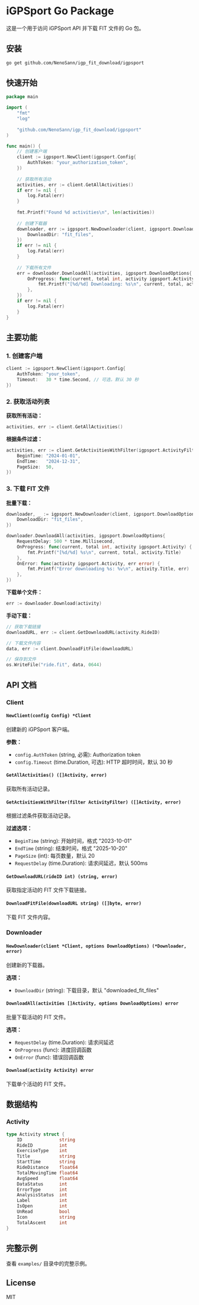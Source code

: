 # iGPSport Go Package

这是一个用于访问 iGPSport API 并下载 FIT 文件的 Go 包。

## 安装

```bash
go get github.com/NenoSann/igp_fit_download/igpsport
```

## 快速开始

```go
package main

import (
    "fmt"
    "log"
    
    "github.com/NenoSann/igp_fit_download/igpsport"
)

func main() {
    // 创建客户端
    client := igpsport.NewClient(igpsport.Config{
        AuthToken: "your_authorization_token",
    })
    
    // 获取所有活动
    activities, err := client.GetAllActivities()
    if err != nil {
        log.Fatal(err)
    }
    
    fmt.Printf("Found %d activities\n", len(activities))
    
    // 创建下载器
    downloader, err := igpsport.NewDownloader(client, igpsport.DownloadOptions{
        DownloadDir: "fit_files",
    })
    if err != nil {
        log.Fatal(err)
    }
    
    // 下载所有文件
    err = downloader.DownloadAll(activities, igpsport.DownloadOptions{
        OnProgress: func(current, total int, activity igpsport.Activity) {
            fmt.Printf("[%d/%d] Downloading: %s\n", current, total, activity.Title)
        },
    })
    if err != nil {
        log.Fatal(err)
    }
}
```

## 主要功能

### 1. 创建客户端

```go
client := igpsport.NewClient(igpsport.Config{
    AuthToken: "your_token",
    Timeout:   30 * time.Second, // 可选，默认 30 秒
})
```

### 2. 获取活动列表

**获取所有活动：**

```go
activities, err := client.GetAllActivities()
```

**根据条件过滤：**

```go
activities, err := client.GetActivitiesWithFilter(igpsport.ActivityFilter{
    BeginTime: "2024-01-01",
    EndTime:   "2024-12-31",
    PageSize:  50,
})
```

### 3. 下载 FIT 文件

**批量下载：**

```go
downloader, _ := igpsport.NewDownloader(client, igpsport.DownloadOptions{
    DownloadDir: "fit_files",
})

downloader.DownloadAll(activities, igpsport.DownloadOptions{
    RequestDelay: 500 * time.Millisecond,
    OnProgress: func(current, total int, activity igpsport.Activity) {
        fmt.Printf("[%d/%d] %s\n", current, total, activity.Title)
    },
    OnError: func(activity igpsport.Activity, err error) {
        fmt.Printf("Error downloading %s: %v\n", activity.Title, err)
    },
})
```

**下载单个文件：**

```go
err := downloader.Download(activity)
```

**手动下载：**

```go
// 获取下载链接
downloadURL, err := client.GetDownloadURL(activity.RideID)

// 下载文件内容
data, err := client.DownloadFitFile(downloadURL)

// 保存到文件
os.WriteFile("ride.fit", data, 0644)
```

## API 文档

### Client

#### `NewClient(config Config) *Client`

创建新的 iGPSport 客户端。

**参数：**
- `config.AuthToken` (string, 必需): Authorization token
- `config.Timeout` (time.Duration, 可选): HTTP 超时时间，默认 30 秒

#### `GetAllActivities() ([]Activity, error)`

获取所有活动记录。

#### `GetActivitiesWithFilter(filter ActivityFilter) ([]Activity, error)`

根据过滤条件获取活动记录。

**过滤选项：**
- `BeginTime` (string): 开始时间，格式 "2023-10-01"
- `EndTime` (string): 结束时间，格式 "2025-10-20"
- `PageSize` (int): 每页数量，默认 20
- `RequestDelay` (time.Duration): 请求间延迟，默认 500ms

#### `GetDownloadURL(rideID int) (string, error)`

获取指定活动的 FIT 文件下载链接。

#### `DownloadFitFile(downloadURL string) ([]byte, error)`

下载 FIT 文件内容。

### Downloader

#### `NewDownloader(client *Client, options DownloadOptions) (*Downloader, error)`

创建新的下载器。

**选项：**
- `DownloadDir` (string): 下载目录，默认 "downloaded_fit_files"

#### `DownloadAll(activities []Activity, options DownloadOptions) error`

批量下载活动的 FIT 文件。

**选项：**
- `RequestDelay` (time.Duration): 请求间延迟
- `OnProgress` (func): 进度回调函数
- `OnError` (func): 错误回调函数

#### `Download(activity Activity) error`

下载单个活动的 FIT 文件。

## 数据结构

### Activity

```go
type Activity struct {
    ID              string
    RideID          int
    ExerciseType    int
    Title           string
    StartTime       string
    RideDistance    float64
    TotalMovingTime float64
    AvgSpeed        float64
    DataStatus      int
    ErrorType       int
    AnalysisStatus  int
    Label           int
    IsOpen          int
    UnRead          bool
    Icon            string
    TotalAscent     int
}
```

## 完整示例

查看 `examples/` 目录中的完整示例。

## License

MIT
